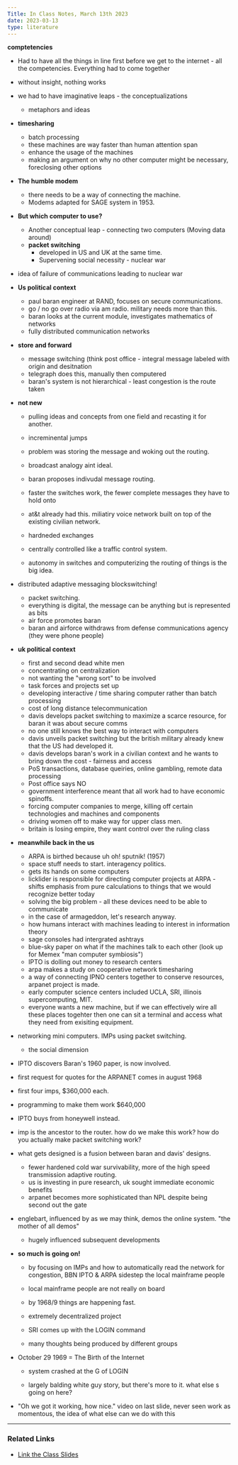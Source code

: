 ```yaml
---
Title: In Class Notes, March 13th 2023
date: 2023-03-13
type: literature
---
```


**comptetencies**

- Had to have all the things in line first before we get to the internet - all the competencies. Everything had to come together

- without insight, nothing works 

- we had to have imaginative leaps - the conceptualizations
	- metaphors and ideas

- **timesharing**
	- batch processing
	- these machines are way faster 	than human attention span
	- enhance the usage of the 	machines
	- making an argument on why no 	other computer might be 	necessary, foreclosing other 	options

- **The humble modem**
	- there needs to be a way of 	connecting the machine.
	- Modems adapted for SAGE system in 1953.

- **But which computer to use?**
	- Another conceptual leap - 	connecting two computers (Moving 	data around)
	- **packet switching**
		- developed in US and UK at the same time.
		- Supervening social 	necessity - nuclear war

- idea of failure of communications leading to nuclear war

- **Us political context**
	- paul baran engineer at 	RAND, focuses on secure 	communications.
	- go / no go over radio 	via am radio. military 	needs more than this.
	- baran looks at the 	current module, 	investigates mathematics 	of networks
	- fully distributed 	communication networks

- **store and forward**
	- message switching (think 	post office - integral 	message labeled with 	origin and desitnation 
	- telegraph does this, 	manually then computered
	- baran's system is not 	hierarchical - least 	congestion is the route 	taken

- **not new**
	- pulling ideas and 	concepts from one field 	and recasting it for 	another.
	- increminental jumps
	- problem was storing the 	message and woking out the 	routing.
	- broadcast analogy aint 	ideal.
	- baran proposes indivudal 	message routing.
	- faster the switches work, the fewer complete messages they have to hold onto

	- at&t already had this. miliatiry voice network built on top of the existing civilian network.
	- hardneded exchanges 
	- centrally controlled like a traffic control system.
	- autonomy in switches and computerizing the routing of things is the big idea.

- distributed adaptive messaging blockswitching!
	- packet switching. 
	- everything is digital, the message can be anything but is represented as bits 
	- air force promotes baran
	- baran and airforce withdraws from defense communications agency (they were phone people) 

- **uk political context**
	- first and second dead white men
	- concentrating on centralization 
	- not wanting the "wrong sort" to be involved 
	- task forces and projects set up
	- developing interactive / time sharing computer rather than batch processing
	- cost of long distance telecommunication 
	- davis develops packet switching to maximize a scarce resource, for baran it was about secure comms
	- no one still knows the best way to interact with computers
	- davis unveils packet switching but the british military already knew that the US had developed it. 
	- davis develops baran's work in a civilian context and he wants to bring down the cost 	- fairness and access
	- PoS transactions, database queiries, online gambling, remote data processing
	- Post office says NO
	- government interference meant that all work had to have economic spinoffs.
	- forcing computer companies to merge, killing off certain technologies and machines and components
	- driving women off to make way for upper class men.
	- britain is losing empire, they want control over the ruling class

- **meanwhile back in the us**
	- ARPA is birthed because uh oh! sputnik! (1957)
	 - space stuff needs to start. interagency politics.
	- gets its hands on some computers
	- licklider is responsible for directing computer projects at ARPA - shifts emphasis from pure calculations to things that we would recognize better today
	- solving the big problem - all these devices need to be able to communicate
	- in the case of armageddon, let's research anyway.
	- how humans interact with machines leading to interest in information theory
	- sage consoles had intergrated ashtrays
	- blue-sky paper on what if the machines talk to each other (look up for Memex "man computer symbiosis") 
	- IPTO is dolling out money to research centers
	- arpa makes a study on cooperative network timesharing
	-  a way of connecting IPNO centers together to conserve resources, arpanet project is made.
	- early computer science centers included UCLA, SRI, illinois supercomputing, MIT.
	- everyone wants a new machine, but if we can effectively wire all these places togehter then one can sit a terminal and access what they need from exisiting equipment.

- networking mini computers. IMPs using packet switching. 
	- the social dimension

- IPTO discovers Baran's 1960 paper, is now involved. 

- first request for quotes for the ARPANET comes in august 1968

- first four imps, $360,000 each.
- programming to make them work $640,000
- IPTO buys from honeywell instead.  

- imp is the ancestor to the router. how do we make this work? how do you actually make packet switching work?

- what gets designed is a fusion between baran and davis' designs.
	- fewer hardened cold war survivability, more of the high speed transmission adaptive routing. 
	- us is investing in pure research, uk sought immediate economic benefits
	- arpanet becomes more sophisticated than NPL despite being second out the gate

- englebart, influenced by as we may think, demos the online system. "the mother of all demos"
	- hugely influenced subsequent developments 

- **so much is going on!** 
	- by focusing on IMPs and how to automatically read the network for congestion, BBN IPTO & ARPA sidestep the local mainframe people
	- local mainframe people are not really on board

	- by 1968/9 things are happening fast.
	- extremely decentralized project 
	- SRI comes up with the LOGIN command 
	- many thoughts being produced by different groups

- October 29 1969 = The Birth of the Internet
	- system crashed at the G of LOGIN 

	- largely balding white guy story, but there's more to it. what else s going on here?

- "Oh we got it working, how nice." video on last slide, never seen work as momentous, the idea of what else can we do with this

---

### Related Links

- [Link the Class Slides](https://shawngraham.github.io/hist1900/assets/slides/mar13#/)